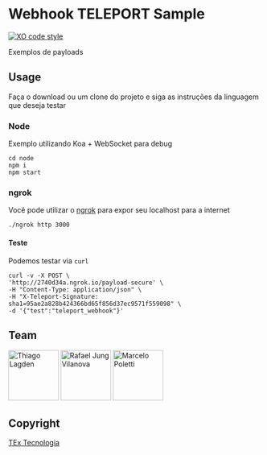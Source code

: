 # Webhook TELEPORT Sample 

[![XO code style][xo-img]][xo]

[xo-img]:        https://img.shields.io/badge/code_style-XO-5ed9c7.svg
[xo]:            https://github.com/sindresorhus/xo

Exemplos de payloads

## Usage

Faça o download ou um clone do projeto e siga as instruções da linguagem que deseja testar

### Node

Exemplo utilizando Koa + WebSocket para debug

```shell
cd node
npm i
npm start
```

### ngrok

Você pode utilizar o [ngrok](https://ngrok.com/download) para expor seu localhost para a internet

```shell
./ngrok http 3000
```

#### Teste

Podemos testar via `curl`

```shell
curl -v -X POST \
'http://2740d34a.ngrok.io/payload-secure' \
-H "Content-Type: application/json" \
-H "X-Teleport-Signature: sha1=95ae2a828b424366bd65f856d37ec9571f559098" \
-d '{"test":"teleport_webhook"}'
```

## Team

[<img src="https://avatars.githubusercontent.com/u/130963?s=390" alt="Thiago Lagden" width="100">](http://lagden.in) 
[<img src="https://avatars.githubusercontent.com/u/16941680?s=390" alt="Rafael Jung Vilanova" width="100">](https://github.com/rafajv)
[<img src="https://avatars.githubusercontent.com/u/16021345?s=390" alt="Marcelo Poletti" width="100">](https://github.com/PolettiTex)


## Copyright

[TEx Tecnologia](https://www.textecnologia.com.br/)
